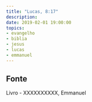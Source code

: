 ```yaml
---
title: "Lucas, 8:17"
description: 
date: 2019-02-01 19:00:00
topics: 
- evangelho
- biblia
- jesus
- lucas
- emmanuel
---
```




## Fonte
Livro - XXXXXXXXXX, Emmanuel
